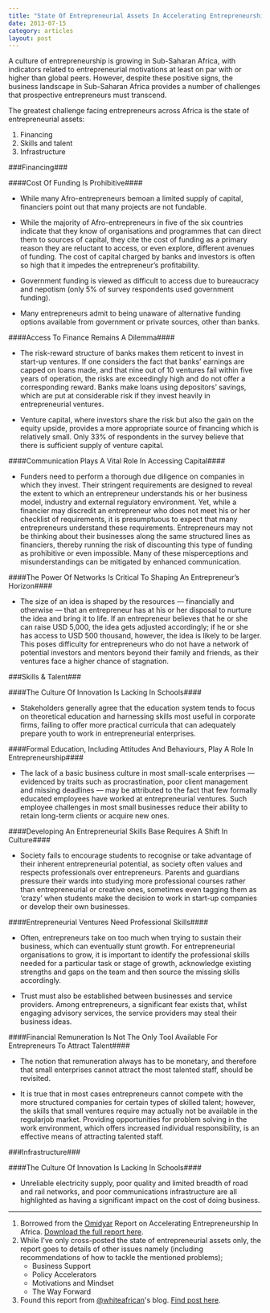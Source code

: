 ```yaml
---
title: "State Of Entrepreneurial Assets In Accelerating Entrepreneurship In Africa"
date: 2013-07-15
category: articles
layout: post
---
```


A culture of entrepreneurship is growing in Sub-Saharan Africa, with
indicators related to entrepreneurial motivations at least on par with or
higher than global peers. However, despite these positive signs, the
business landscape in Sub-Saharan Africa provides a number of challenges
that prospective entrepreneurs must transcend.

The greatest challenge facing entrepreneurs across Africa is the state of
entrepreneurial assets:

1. Financing
2. Skills and talent
3. Infrastructure

###Financing###

####Cost Of Funding Is Prohibitive####

* While many Afro-entrepreneurs bemoan a limited supply of capital, financiers
point out that many projects are not fundable.

* While the majority of Afro-entrepreneurs in five of the six countries
indicate that they know of organisations and programmes that can direct them
to sources of capital, they cite the cost of funding as a primary reason
they are reluctant to access, or even explore, different avenues of funding.
The cost of capital charged by banks and investors is often so high that it
impedes the entrepreneur’s profitability.

* Government funding is viewed as difficult to access due to bureaucracy and
nepotism (only 5% of survey respondents used government funding).

* Many entrepreneurs admit to being unaware of alternative funding options
available from government or private sources, other than banks.

####Access To Finance Remains A Dilemma####

* The risk-reward structure of banks makes them reticent to invest in start-up
ventures. If one considers the fact that banks’ earnings are capped on loans
made, and that nine out of 10 ventures fail within five years of operation,
the risks are exceedingly high and do not offer a corresponding reward.
Banks make loans using depositors’ savings, which are put at considerable
risk if they invest heavily in entrepreneurial ventures.

* Venture capital, where investors share the risk but also the gain on the
equity upside, provides a more appropriate source of financing which is
relatively small. Only 33% of respondents in the survey believe
that there is sufficient supply of venture capital.

####Communication Plays A Vital Role In Accessing Capital####

* Funders need to perform a thorough due diligence on companies in which they
invest. Their stringent requirements are designed to reveal the extent to
which an entrepreneur understands his or her business model, industry and
external regulatory environment. Yet, while a financier may discredit an
entrepreneur who does not meet his or her checklist of requirements, it is
presumptuous to expect that many entrepreneurs understand these
requirements. Entrepreneurs may not be thinking about their businesses along
the same structured lines as financiers, thereby running the risk of
discounting this type of funding as prohibitive or even impossible. Many of
these misperceptions and misunderstandings can be mitigated by enhanced
communication.

####The Power Of Networks Is Critical To Shaping An Entrepreneur’s Horizon####

* The size of an idea is shaped by the resources — financially and otherwise —
that an entrepreneur has at his or her disposal to nurture the idea and
bring it to life. If an entrepreneur believes that he or she can raise USD
5,000, the idea gets adjusted accordingly; if he or she has access to USD
500 thousand, however, the idea is likely to be larger. This poses
difficulty for entrepreneurs who do not have a network of potential
investors and mentors beyond their family and friends, as their ventures
face a higher chance of stagnation.

###Skills & Talent###

####The Culture Of Innovation Is Lacking In Schools####

* Stakeholders generally agree that the education system tends to focus on
theoretical education and harnessing skills most useful in corporate firms,
failing to offer more practical curricula that can adequately prepare youth
to work in entrepreneurial enterprises.

####Formal Education, Including Attitudes And Behaviours, Play A Role In Entrepreneurship####

* The lack of a basic business culture in most small-scale enterprises —
evidenced by traits such as procrastination, poor client management and
missing deadlines — may be attributed to the fact that few formally educated
employees have worked at entrepreneurial ventures. Such employee challenges
in most small businesses reduce their ability to retain long-term clients or
acquire new ones.

####Developing An Entrepreneurial Skills Base Requires A Shift In Culture####

* Society fails to encourage students to recognise or take advantage of their
inherent entrepreneurial potential, as society often values and respects
professionals over entrepreneurs. Parents and guardians pressure their wards
into studying more professional courses rather than entrepreneurial or
creative ones, sometimes even tagging them as ‘crazy’ when students make the
decision to work in start-up companies or develop their own businesses.

####Entrepreneurial Ventures Need Professional Skills####

* Often, entrepreneurs take on too much when trying to sustain their business,
which can eventually stunt growth. For entrepreneurial organisations to
grow, it is important to identify the professional skills needed for a
particular task or stage of growth, acknowledge existing strengths and gaps
on the team and then source the missing skills accordingly.

* Trust must also be established between businesses and service providers. Among
entrepreneurs, a significant fear exists that, whilst engaging advisory
services, the service providers may steal their business ideas.

####Financial Remuneration Is Not The Only Tool Available For Entrepreneurs To Attract Talent####

* The notion that remuneration always has to be monetary, and therefore that
small enterprises cannot attract the most talented staff, should be
revisited.

* It is true that in most cases entrepreneurs cannot compete with the more
structured companies for certain types of skilled talent; however, the
skills that small ventures require may actually not be available in the
regularjob market. Providing opportunities for problem solving in the work
environment, which offers increased individual responsibility, is an
effective means of attracting talented staff.

###Infrastructure###

####The Culture Of Innovation Is Lacking In Schools####

* Unreliable electricity supply, poor quality and limited breadth of road and
rail networks, and poor communications infrastructure are all highlighted as
having a significant impact on the cost of doing business.

---

1. Borrowed from the [Omidyar][2] Report on Accelerating Entrepreneurship In Africa. [Download the full report here][1].
2. While I've only cross-posted the state of entrepreneurial assets only, the report goes to details of other issues namely (including recommendations of how to tackle the mentioned problems);
    * Business Support
    * Policy Accelerators
    * Motivations and Mindset
    * The Way Forward
3. Found this report from [@whiteafrican][3]'s blog. [Find post here][4].

[1]: http://static.kingori.co/content/article/2013/07/ON_Africa_Report_April_2013_Final.pdf
[2]: http://www.omidyar.com/
[3]: https://twitter.com/whiteafrican
[4]: http://whiteafrican.com/2013/07/12/report-accelerating-entrepreneurship-in-africa/





